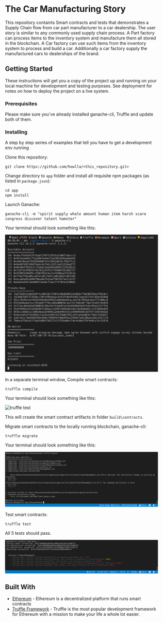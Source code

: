 # The Car Manufacturing Story

This repository containts Smart contracts and tests that demonstrates a Supply Chain flow from car part manufacturer to a car dealership. The user story is similar to any commonly used supply chain process. A Part factory can process items to the inventory system and manufacture them all stored in the blockchain. A Car factory can use such items from the inventory system to process and build a car. Additionally a car factory supply the manufactured cars to dealerships of the brand.



## Getting Started

These instructions will get you a copy of the project up and running on your local machine for development and testing purposes. See deployment for notes on how to deploy the project on a live system.

### Prerequisites

Please make sure you've already installed ganache-cli, Truffle and update both of them.


### Installing

A step by step series of examples that tell you have to get a development env running

Clone this repository:

```
git clone https://github.com/howlla/<this_repository.git>
```

Change directory to ```app``` folder and install all requisite npm packages (as listed in ```package.json```):

```
cd app
npm install
```

Launch Ganache:

```
ganache-cli -m "spirit supply whale amount human item harsh scare congress discover talent hamster"
```

Your terminal should look something like this:

![truffle test](images/ganache-cli.png)

In a separate terminal window, Compile smart contracts:

```
truffle compile
```

Your terminal should look something like this:

![truffle test](images/truffle_compile.png)

This will create the smart contract artifacts in folder ```build\contracts```.

Migrate smart contracts to the locally running blockchain, ganache-cli:

```
truffle migrate
```

Your terminal should look something like this:

![truffle test](images/truffle_migrate.png)

Test smart contracts:

```
truffle test
```

All 5 tests should pass.

![truffle test](images/truffle_test.png)


## Built With

* [Ethereum](https://www.ethereum.org/) - Ethereum is a decentralized platform that runs smart contracts
* [Truffle Framework](http://truffleframework.com/) - Truffle is the most popular development framework for Ethereum with a mission to make your life a whole lot easier.


